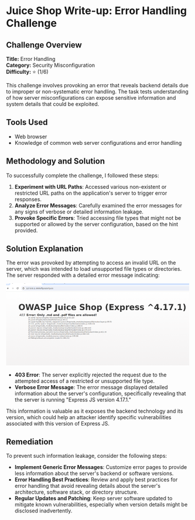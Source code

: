 # Juice Shop Write-up: Error Handling Challenge

## Challenge Overview

**Title:** Error Handling\
**Category:** Security Misconfiguration\
**Difficulty:** ⭐ (1/6)

This challenge involves provoking an error that reveals backend details due to improper or non-systematic error handling. The task tests understanding of how server misconfigurations can expose sensitive information and system details that could be exploited.

## Tools Used

- Web browser
- Knowledge of common web server configurations and error handling

## Methodology and Solution

To successfully complete the challenge, I followed these steps:

1. **Experiment with URL Paths**: Accessed various non-existent or restricted URL paths on the application's server to trigger error responses.
2. **Analyze Error Messages**: Carefully examined the error messages for any signs of verbose or detailed information leakage.
3. **Provoke Specific Errors**: Tried accessing file types that might not be supported or allowed by the server configuration, based on the hint provided.

## Solution Explanation

The error was provoked by attempting to access an invalid URL on the server, which was intended to load unsupported file types or directories. The server responded with a detailed error message indicating:

<img src="../assets/difficulty1/error_handling_1.png" alt="error" width="500px">

- **403 Error**: The server explicitly rejected the request due to the attempted access of a restricted or unsupported file type.
- **Verbose Error Message**: The error message displayed detailed information about the server's configuration, specifically revealing that the server is running "Express JS version 4.17.1."

This information is valuable as it exposes the backend technology and its version, which could help an attacker identify specific vulnerabilities associated with this version of Express JS.

## Remediation

To prevent such information leakage, consider the following steps:

- **Implement Generic Error Messages**: Customize error pages to provide less information about the server's backend or software versions.
- **Error Handling Best Practices**: Review and apply best practices for error handling that avoid revealing details about the server's architecture, software stack, or directory structure.
- **Regular Updates and Patching**: Keep server software updated to mitigate known vulnerabilities, especially when version details might be disclosed inadvertently.
